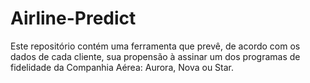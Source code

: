 # Airline-Predict
Este repositório contém uma ferramenta que prevê, de acordo com os dados de cada cliente, sua propensão à assinar um dos programas de fidelidade da Companhia Aérea: Aurora, Nova ou Star.
